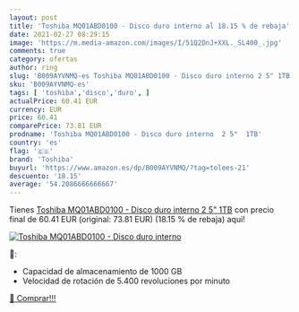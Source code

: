 ```yaml
---
layout: post
title: 'Toshiba MQ01ABD0100 - Disco duro interno al 18.15 % de rebaja'
date: 2021-02-27 08:29:15
image: 'https://m.media-amazon.com/images/I/51Q2DnJ+XXL._SL400_.jpg'
comments: true
category: ofertas
author: ring
slug: 'B009AYVNMQ-es Toshiba MQ01ABD0100 - Disco duro interno 2 5" 1TB'
sku: 'B009AYVNMQ-es'
tags: [ 'toshiba','disco','duro', ]
actualPrice: 60.41 EUR
currency: EUR
price: 60.41
comparePrice: 73.81 EUR
prodname: 'Toshiba MQ01ABD0100 - Disco duro interno  2 5"  1TB'
country: 'es'
flag: '🇪🇸'
brand: 'Toshiba'
buyurl: 'https://www.amazon.es/dp/B009AYVNMQ/?tag=tolees-21'
descuento: '18.15'
average: '54.2086666666667'
---
```


Tienes [Toshiba MQ01ABD0100 - Disco duro interno  2 5"  1TB](https://www.amazon.es/dp/B009AYVNMQ/?tag=tolees-21) con precio final de  60.41 EUR (original: 73.81 EUR) (18.15 %  de rebaja) aqui!

[![Toshiba MQ01ABD0100 - Disco duro interno](https://m.media-amazon.com/images/I/51Q2DnJ+XXL._SL400_.jpg)](https://www.amazon.es/dp/B009AYVNMQ/?tag=tolees-21)

🔎:

- Capacidad de almacenamiento de 1000 GB
- Velocidad de rotación de 5.400 revoluciones por minuto

[🛒 Comprar!!!](https://www.amazon.es/dp/B009AYVNMQ/?tag=tolees-21)
